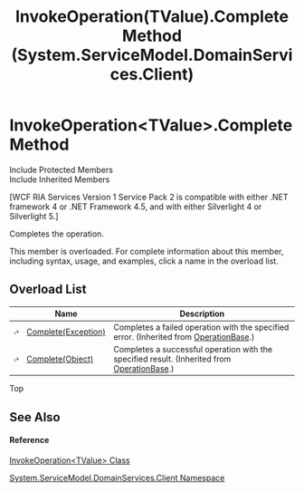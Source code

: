 ﻿---
title: InvokeOperation(TValue).Complete Method  (System.ServiceModel.DomainServices.Client)
TOCTitle: Complete Method
ms:assetid: Overload:System.ServiceModel.DomainServices.Client.InvokeOperation`1.Complete
ms:mtpsurl: https://msdn.microsoft.com/en-us/library/Ff422088(v=VS.91)
ms:contentKeyID: 28754564
ms.date: 01/27/2012
mtps_version: v=VS.91
f1_keywords:
- System.ServiceModel.DomainServices.Client.InvokeOperation`1.Complete
dev_langs:
- CSharp
- JScript
- VB
- FSharp
---

# InvokeOperation\<TValue\>.Complete Method

Include Protected Members  
Include Inherited Members  

\[WCF RIA Services Version 1 Service Pack 2 is compatible with either .NET framework 4 or .NET Framework 4.5, and with either Silverlight 4 or Silverlight 5.\]

Completes the operation.

This member is overloaded. For complete information about this member, including syntax, usage, and examples, click a name in the overload list.

## Overload List

<table>
<thead>
<tr class="header">
<th> </th>
<th>Name</th>
<th>Description</th>
</tr>
</thead>
<tbody>
<tr class="odd">
<td><img src="images\Ff422600.protmethod(en-us,VS.91).gif" title="Protected method" alt="Protected method" /></td>
<td><a href="ff422925(v=vs.91).md">Complete(Exception)</a></td>
<td>Completes a failed operation with the specified error. (Inherited from <a href="ff422405(v=vs.91).md">OperationBase</a>.)</td>
</tr>
<tr class="even">
<td><img src="images\Ff422600.protmethod(en-us,VS.91).gif" title="Protected method" alt="Protected method" /></td>
<td><a href="ff422063(v=vs.91).md">Complete(Object)</a></td>
<td>Completes a successful operation with the specified result. (Inherited from <a href="ff422405(v=vs.91).md">OperationBase</a>.)</td>
</tr>
</tbody>
</table>

Top

## See Also

#### Reference

[InvokeOperation\<TValue\> Class](ff422679\(v=vs.91\).md)

[System.ServiceModel.DomainServices.Client Namespace](ff422479\(v=vs.91\).md)

